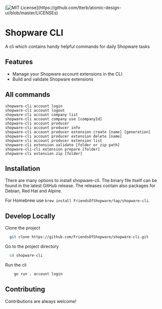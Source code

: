 [![MIT License](https://img.shields.io/apm/l/atomic-design-ui.svg?)](https://github.com/tterb/atomic-design-ui/blob/master/LICENSEs)
# Shopware CLI

A cli which contains handy helpful commands for daily Shopware tasks

## Features

- Manage your Shopware account extensions in the CLI
- Build and validate Shopware extensions
## All commands

```
shopware-cli account login
shopware-cli account logout
shopware-cli account company list
shopware-cli account company use [companyId]
shopware-cli account producer
shopware-cli account producer info
shopware-cli account producer extension create [name] [generation]
shopware-cli account producer extension delete [name]
shopware-cli account producer extension list
shopware-cli extension validate [folder or zip path]
shopware-cli-cli extension prepare [folder]
shopware-cli extension zip [folder]
```
## Installation

There are many options to install shopware-cli. The binary file itself can be found in the latest GitHub release. 
The releases contain also packages for Debian, Red Hat and Alpine.

For Homebrew use `brew install FriendsOfShopware/tap/shopware-cli`.

## Develop Locally

Clone the project

```bash
  git clone https://github.com/FriendsOfShopware/shopware-cli.git
```

Go to the project directory

```bash
  cd shopware-cli
```

Run the cli

```bash
    go run . account login
```
## Contributing

Contributions are always welcome!
